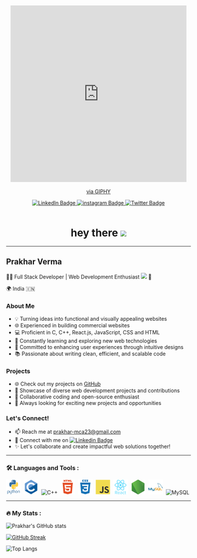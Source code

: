 <div id="header" align="center">
  <iframe src="https://giphy.com/embed/LaVp0AyqR5bGsC5Cbm" width="480" height="480" style="" frameBorder="0" class="giphy-embed" allowFullScreen></iframe><p><a href="https://giphy.com/gifs/pudgypenguins-lie-dev-data-doesnt-LaVp0AyqR5bGsC5Cbm">via GIPHY</a></p>
</div>

<div id="badges" align="center">
  <a href="https://www.linkedin.com/in/rxi-prakharvrm/">
    <img src="https://img.shields.io/badge/LinkedIn-blue?style=for-the-badge&logo=linkedin&logoColor=white" alt="LinkedIn Badge"/>
  </a>
  <a href="https://www.instagram.com/rxi_prakharvrm">
    <img src="https://img.shields.io/badge/instagram-pink?style=for-the-badge&logo=instagram&logoColor=black" alt="instagram Badge"/>
  </a>
  <a href="https://twitter.com/rxi_prakharvrm">
    <img src="https://img.shields.io/badge/Twitter-blue?style=for-the-badge&logo=twitter&logoColor=white" alt="Twitter Badge"/>
  </a>
</div>

<div align="center">
    <img src="https://komarev.com/ghpvc/?username=rxi-prakharvrm&style=flat-square&color=blue" alt=""/>
</div>

<h1 align="center">
  hey there
  <img src="https://media.giphy.com/media/hvRJCLFzcasrR4ia7z/giphy.gif" width="30px"/>
</h1>

---

## Prakhar Verma

👨‍💻 Full Stack Developer | Web Development Enthusiast <img src="https://media.giphy.com/media/WUlplcMpOCEmTGBtBW/giphy.gif" width="30"> 🚀

🌍 India 🇮🇳

### About Me

- 💡 Turning ideas into functional and visually appealing websites
- 🌐 Experienced in building commercial websites
- 💻 Proficient in C, C++, React.js, JavaScript, CSS and HTML
- 🚀 Constantly learning and exploring new web technologies
- 🌱 Committed to enhancing user experiences through intuitive designs
- 📚 Passionate about writing clean, efficient, and scalable code

### Projects

- 🌐 Check out my projects on [GitHub](https://github.com/rxi-prakharvrm?tab=repositories)
- 🚀 Showcase of diverse web development projects and contributions
- 📂 Collaborative coding and open-source enthusiast
- 🌟 Always looking for exciting new projects and opportunities

### Let's Connect!

- 📫 Reach me at prakhar-mca23@gmail.com
- 🔗 Connect with me on [![Linkedin Badge](https://img.shields.io/badge/-Linkedin-blue?style=flat&logo=Linkedin&logoColor=white)](https://www.linkedin.com/in/rxi-prakharvrm/)
- ✨ Let's collaborate and create impactful web solutions together!

---

### :hammer_and_wrench: Languages and Tools :

<div>
  <img src="https://raw.githubusercontent.com/devicons/devicon/1119b9f84c0290e0f0b38982099a2bd027a48bf1/icons/python/python-original-wordmark.svg" title="Python" alt="Python" width="40" height="40"/>&nbsp;
  <img src="https://raw.githubusercontent.com/devicons/devicon/1119b9f84c0290e0f0b38982099a2bd027a48bf1/icons/c/c-original.svg" title="C" alt="C" width="40" height="40"/>&nbsp;
  <img src="https://raw.githubusercontent.com/isocpp/logos/64ef037049f87ac74875dbe72695e59118b52186/cpp_logo.svg" title="C++" alt="C++" width="40" height="40"/>&nbsp;
  <img src="https://raw.githubusercontent.com/devicons/devicon/1119b9f84c0290e0f0b38982099a2bd027a48bf1/icons/html5/html5-plain-wordmark.svg" title="HTML5" alt="HTML" width="40" height="40"/>&nbsp;
  <img src="https://raw.githubusercontent.com/devicons/devicon/1119b9f84c0290e0f0b38982099a2bd027a48bf1/icons/css3/css3-plain-wordmark.svg"  title="CSS3" alt="CSS" width="40" height="40"/>&nbsp;
  <img src="https://raw.githubusercontent.com/devicons/devicon/1119b9f84c0290e0f0b38982099a2bd027a48bf1/icons/javascript/javascript-original.svg" title="JavaScript" alt="JavaScript" width="40" height="40"/>&nbsp;
  <img src="https://raw.githubusercontent.com/devicons/devicon/1119b9f84c0290e0f0b38982099a2bd027a48bf1/icons/react/react-original-wordmark.svg" title="React" alt="React" width="40" height="40"/>&nbsp;
  <img src="https://raw.githubusercontent.com/devicons/devicon/1119b9f84c0290e0f0b38982099a2bd027a48bf1/icons/nodejs/nodejs-original.svg" title="NodeJS" alt="NodeJS" width="40" height="40"/>&nbsp;
  <img src="https://raw.githubusercontent.com/devicons/devicon/1119b9f84c0290e0f0b38982099a2bd027a48bf1/icons/mysql/mysql-original-wordmark.svg" title="MySQL"  alt="MySQL" width="40" height="40"/>&nbsp;
  <img src="https://upload.wikimedia.org/wikipedia/commons/thumb/3/3f/Git_icon.svg/97px-Git_icon.svg.png?20220905010122" title="MySQL"  alt="MySQL" width="40" height="40"/>&nbsp;
</div>

---

### :fire: My Stats :

![Prakhar's GitHub stats](https://github-readme-stats.vercel.app/api?username=rxi-prakharvrm&show_icons=true&theme=transparent)

[![GitHub Streak](http://github-readme-streak-stats.herokuapp.com?user=rxi-prakharvrm&theme=dark&background=000000)](https://git.io/streak-stats)

![Top Langs](https://github-readme-stats.vercel.app/api/top-langs/?username=rxi-prakharvrm&layout=compact)

